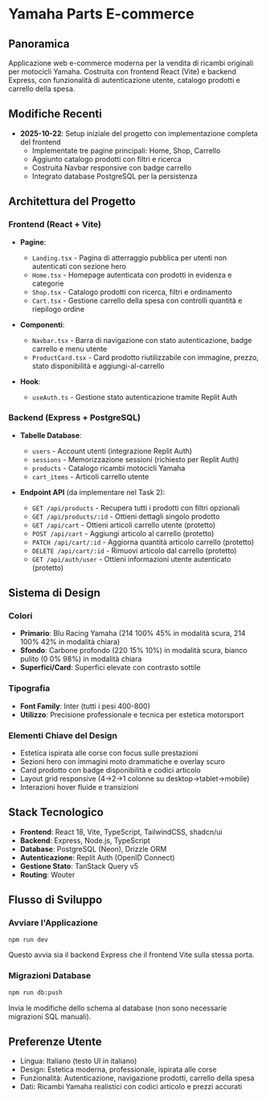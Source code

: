 # Yamaha Parts E-commerce

## Panoramica
Applicazione web e-commerce moderna per la vendita di ricambi originali per motocicli Yamaha. Costruita con frontend React (Vite) e backend Express, con funzionalità di autenticazione utente, catalogo prodotti e carrello della spesa.

## Modifiche Recenti
- **2025-10-22**: Setup iniziale del progetto con implementazione completa del frontend
  - Implementate tre pagine principali: Home, Shop, Carrello
  - Aggiunto catalogo prodotti con filtri e ricerca
  - Costruita Navbar responsive con badge carrello
  - Integrato database PostgreSQL per la persistenza

## Architettura del Progetto

### Frontend (React + Vite)
- **Pagine**:
  - `Landing.tsx` - Pagina di atterraggio pubblica per utenti non autenticati con sezione hero
  - `Home.tsx` - Homepage autenticata con prodotti in evidenza e categorie
  - `Shop.tsx` - Catalogo prodotti con ricerca, filtri e ordinamento
  - `Cart.tsx` - Gestione carrello della spesa con controlli quantità e riepilogo ordine

- **Componenti**:
  - `Navbar.tsx` - Barra di navigazione con stato autenticazione, badge carrello e menu utente
  - `ProductCard.tsx` - Card prodotto riutilizzabile con immagine, prezzo, stato disponibilità e aggiungi-al-carrello

- **Hook**:
  - `useAuth.ts` - Gestione stato autenticazione tramite Replit Auth

### Backend (Express + PostgreSQL)
- **Tabelle Database**:
  - `users` - Account utenti (integrazione Replit Auth)
  - `sessions` - Memorizzazione sessioni (richiesto per Replit Auth)
  - `products` - Catalogo ricambi motocicli Yamaha
  - `cart_items` - Articoli carrello utente

- **Endpoint API** (da implementare nel Task 2):
  - `GET /api/products` - Recupera tutti i prodotti con filtri opzionali
  - `GET /api/products/:id` - Ottieni dettagli singolo prodotto
  - `GET /api/cart` - Ottieni articoli carrello utente (protetto)
  - `POST /api/cart` - Aggiungi articolo al carrello (protetto)
  - `PATCH /api/cart/:id` - Aggiorna quantità articolo carrello (protetto)
  - `DELETE /api/cart/:id` - Rimuovi articolo dal carrello (protetto)
  - `GET /api/auth/user` - Ottieni informazioni utente autenticato (protetto)

## Sistema di Design

### Colori
- **Primario**: Blu Racing Yamaha (214 100% 45% in modalità scura, 214 100% 42% in modalità chiara)
- **Sfondo**: Carbone profondo (220 15% 10%) in modalità scura, bianco pulito (0 0% 98%) in modalità chiara
- **Superfici/Card**: Superfici elevate con contrasto sottile

### Tipografia
- **Font Family**: Inter (tutti i pesi 400-800)
- **Utilizzo**: Precisione professionale e tecnica per estetica motorsport

### Elementi Chiave del Design
- Estetica ispirata alle corse con focus sulle prestazioni
- Sezioni hero con immagini moto drammatiche e overlay scuro
- Card prodotto con badge disponibilità e codici articolo
- Layout grid responsive (4→2→1 colonne su desktop→tablet→mobile)
- Interazioni hover fluide e transizioni

## Stack Tecnologico
- **Frontend**: React 18, Vite, TypeScript, TailwindCSS, shadcn/ui
- **Backend**: Express, Node.js, TypeScript
- **Database**: PostgreSQL (Neon), Drizzle ORM
- **Autenticazione**: Replit Auth (OpenID Connect)
- **Gestione Stato**: TanStack Query v5
- **Routing**: Wouter

## Flusso di Sviluppo

### Avviare l'Applicazione
```bash
npm run dev
```
Questo avvia sia il backend Express che il frontend Vite sulla stessa porta.

### Migrazioni Database
```bash
npm run db:push
```
Invia le modifiche dello schema al database (non sono necessarie migrazioni SQL manuali).

## Preferenze Utente
- Lingua: Italiano (testo UI in italiano)
- Design: Estetica moderna, professionale, ispirata alle corse
- Funzionalità: Autenticazione, navigazione prodotti, carrello della spesa
- Dati: Ricambi Yamaha realistici con codici articolo e prezzi accurati